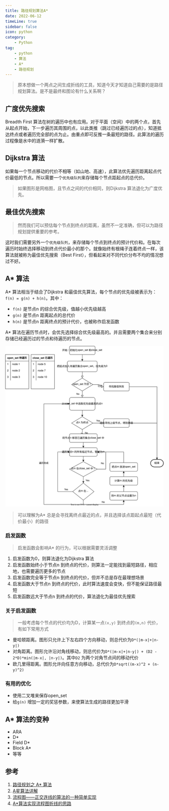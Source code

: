 ```yaml
---  
title: 路径规划算法A*  
date: 2022-06-12  
timeLine: true
sidebar: false  
icon: python
category:  
    - Python      
tag:   
    - python    
    - 算法  
    - A*  
    - 路径规划
---  
```



> 原本想做一个两点之间生成折线的工具，知道今天才知道自己需要的是路径规划算法。是不是最终和图论有什么关系啊？  

## 广度优先搜索  

Breadth First 算法在树的遍历中也有应用。对于平面（空间）中的两个点，首先从起点开始，下一步遍历其周围的点，以此类推（跳过已经遍历过的点），知道抵达终点或者遍历完全部的点为止。由重点即可反推一条最短的路径。此算法的遍历过程像是水中的涟漪一样扩散。  

## Dijkstra 算法  

如果每一个节点移动的代价不相等（如山地、高速），此算法优先遍历距离起点代价最低的节点。所以需要一个`优先级队列`来存储每个节点距起点的总代价。  

> 如果图形是网格图，且节点之间的代价相同，则Dijkstra 算法退化为广度优先。  

## 最佳优先搜索  

> 然而我们可以预估每个节点到终点的距离，虽然不一定准确，但可以为路径规划提供重要的参考。  

这时我们需要另外一个`优先级队列`，来存储每个节点到终点的预计代价和。在每次遍历时始终选择移动到终点代价最小的那个。就像始终有根绳子连着终点一样，该算法就被称为最佳优先搜索（Best First），但看起来对不同代价分布不均的情况想过不好。  

## A* 算法  
A* 算法相当于结合了Dijkstra 和最佳优先算法，每个节点的优先级被表示为：`f(n) = g(n) + h(n)`。其中：  
- `f(n)` 是节点n 的综合优先级，值越小优先级越高  
- `g(n)` 是节点n 距离起点的总代价  
- `h(n)` 是节点n 距离终点的预计代价，也被称作启发函数  

A* 算法在遍历节点时，会优先选择综合优先级最高的。并且需要两个集合来分别存储已经遍历过的节点和待遍历的节点。  

![A* 算法流程图](./img/flow-chart.svg)  

> 可以理解为A* 总是会寻找离终点最近的点，并且选择该点距起点最短（代价最小）的路径


### 启发函数   
> 启发函数会影响A* 的行为，可以根据需要灵活调整    

1. 启发函数为0，则算法退化为Dijkstra 算法  
2. 启发函数始终小于节点n 到终点的代价，则算法一定能找到最短路径，相应地，也需要遍历更多的节点  
3. 启发函数完全等于节点n 到终点的代价，但并不总是存在最理想场景  
4. 启发函数大于节点n 到终点的代价，此时算法速度会变快，但不能保证路径最短  
5. 启发函数远大于节点n 到终点的代价，算法退化为最佳优先搜索  

### 关于启发函数  
> 一般考虑每个节点的代价均为D，计算某一点`(x,y)` 到终点的`(m,n)` 代价，有如下常用方式   

- 曼哈顿距离。图形只允许上下左右四个方向移动，则总代价为`D*(|m-x|+|n-y|)`  
- 对角距离。图形允许沿对角线移动，则总代价为`D*(|m-x|+|n-y|) + (D2 - 2*D)*min(|m-x|, |n-y|)`。其中`D2` 为两个对角节点间的移动代价  
- 欧几里得距离。图形允许向任意方向移动，总代价为`D*sqrt((m-x)^2 + (n-y)^2)`  

### 有用的优化  
- 使用二叉堆来保存open_set  
- 给`g(n)` 增加一定的奖惩参数，来使算法生成的路径更加平滑

## A* 算法的变种  
- ARA  
- D*  
- Field D*
- Block A*  
- 等等  


## 参考  
1. [路径规划之 A* 算法](https://developer.aliyun.com/article/685477)  
2. [A星算法详解](https://blog.csdn.net/hitwhylz/article/details/23089415)  
3. [流程图——正交连线的算法的一种简单实现](https://juejin.cn/post/6844903657087959054)  
4. [A*算法实现流程图折线的思路](https://chuchencheng.com/2020/02/26/A-%E7%AE%97%E6%B3%95%E5%AE%9E%E7%8E%B0%E6%B5%81%E7%A8%8B%E5%9B%BE%E6%8A%98%E7%BA%BF%E7%9A%84%E6%80%9D%E8%B7%AF/)